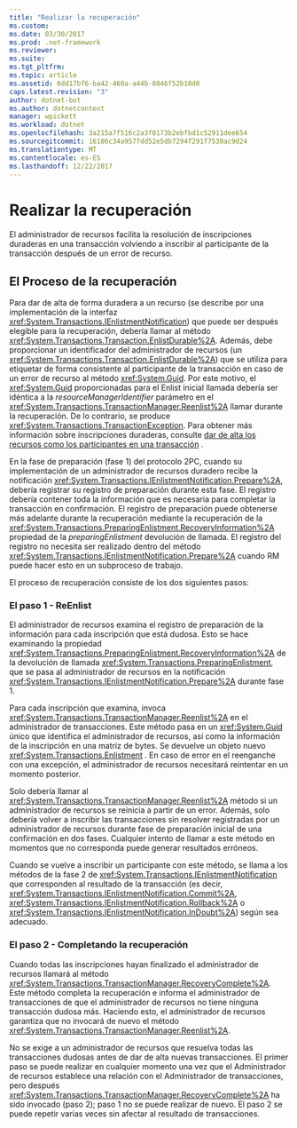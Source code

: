 ```yaml
---
title: "Realizar la recuperación"
ms.custom: 
ms.date: 03/30/2017
ms.prod: .net-framework
ms.reviewer: 
ms.suite: 
ms.tgt_pltfrm: 
ms.topic: article
ms.assetid: 6dd17bf6-ba42-460a-a44b-8046f52b10d0
caps.latest.revision: "3"
author: dotnet-bot
ms.author: dotnetcontent
manager: wpickett
ms.workload: dotnet
ms.openlocfilehash: 3a215a7f516c2a3f0173b2ebfbd1c52911dee654
ms.sourcegitcommit: 16186c34a957fdd52e5db7294f291f7530ac9d24
ms.translationtype: MT
ms.contentlocale: es-ES
ms.lasthandoff: 12/22/2017
---
```

# <a name="performing-recovery"></a>Realizar la recuperación
El administrador de recursos facilita la resolución de inscripciones duraderas en una transacción volviendo a inscribir al participante de la transacción después de un error de recurso.  
  
## <a name="the-recovery-process"></a>El Proceso de la recuperación  
 Para dar de alta de forma duradera a un recurso (se describe por una implementación de la interfaz <xref:System.Transactions.IEnlistmentNotification>) que puede ser después elegible para la recuperación, debería llamar al método <xref:System.Transactions.Transaction.EnlistDurable%2A>. Además, debe proporcionar un identificador del administrador de recursos (un <xref:System.Transactions.Transaction.EnlistDurable%2A>) que se utiliza para etiquetar de forma consistente al participante de la transacción en caso de un error de recurso al método <xref:System.Guid>. Por este motivo, el <xref:System.Guid> proporcionadas para el Enlist inicial llamada debería ser idéntica a la *resourceManagerIdentifier* parámetro en el <xref:System.Transactions.TransactionManager.Reenlist%2A> llamar durante la recuperación. De lo contrario, se produce <xref:System.Transactions.TransactionException>. Para obtener más información sobre inscripciones duraderas, consulte [dar de alta los recursos como los participantes en una transacción](../../../../docs/framework/data/transactions/enlisting-resources-as-participants-in-a-transaction.md) .  
  
 En la fase de preparación (fase 1) del  protocolo 2PC, cuando su implementación de un administrador de recursos duradero recibe la notificación <xref:System.Transactions.IEnlistmentNotification.Prepare%2A>, debería registrar su registro de preparación durante esta fase. El registro debería contener toda la información que es necesaria para completar la transacción en confirmación. El registro de preparación puede obtenerse más adelante durante la recuperación mediante la recuperación de la <xref:System.Transactions.PreparingEnlistment.RecoveryInformation%2A> propiedad de la *preparingEnlistment* devolución de llamada. El registro del registro no necesita ser realizado dentro del método <xref:System.Transactions.IEnlistmentNotification.Prepare%2A> cuando RM puede hacer esto en un subproceso de trabajo.  
  
 El proceso de recuperación consiste de los dos siguientes pasos:  
  
### <a name="step-1---reenlist"></a>El paso 1 - ReEnlist  
 El administrador de recursos examina el registro de preparación de la información para cada inscripción que está dudosa. Esto se hace examinando la propiedad <xref:System.Transactions.PreparingEnlistment.RecoveryInformation%2A> de la devolución de llamada <xref:System.Transactions.PreparingEnlistment>, que se pasa al administrador de recursos en la notificación <xref:System.Transactions.IEnlistmentNotification.Prepare%2A> durante fase 1.  
  
 Para cada inscripción que examina, invoca <xref:System.Transactions.TransactionManager.Reenlist%2A> en el administrador de transacciones. Este método pasa en un <xref:System.Guid> único que identifica el administrador de recursos, así como la información de la inscripción en una matriz de bytes. Se devuelve un objeto nuevo <xref:System.Transactions.Enlistment> . En caso de error en el reenganche con una excepción, el administrador de recursos necesitará reintentar en un momento posterior.  
  
 Solo debería llamar al <xref:System.Transactions.TransactionManager.Reenlist%2A> método si un administrador de recursos se reinicia a partir de un error. Además, solo debería volver a inscribir las transacciones sin resolver registradas por un administrador de recursos durante fase de preparación inicial de una confirmación en dos fases. Cualquier intento de llamar a este método en momentos que no corresponda puede generar resultados erróneos.  
  
 Cuando se vuelve a inscribir un participante con este método, se llama a los métodos de la fase 2 de <xref:System.Transactions.IEnlistmentNotification> que corresponden al resultado de la transacción (es decir, <xref:System.Transactions.IEnlistmentNotification.Commit%2A>, <xref:System.Transactions.IEnlistmentNotification.Rollback%2A> o <xref:System.Transactions.IEnlistmentNotification.InDoubt%2A>) según sea adecuado.  
  
### <a name="step-2---completing-the-recovery"></a>El paso 2 - Completando la recuperación  
 Cuando todas las inscripciones hayan finalizado el administrador de recursos llamará al método <xref:System.Transactions.TransactionManager.RecoveryComplete%2A>. Este método completa la recuperación e informa el administrador de transacciones de que el administrador de recursos no tiene ninguna transacción dudosa más. Haciendo esto, el administrador de recursos garantiza que no invocará de nuevo el método <xref:System.Transactions.TransactionManager.Reenlist%2A>.  
  
 No se exige a un administrador de recursos que resuelva todas las transacciones dudosas antes de dar de alta nuevas transacciones. El primer paso se puede realizar en cualquier momento una vez que el Administrador de recursos establece una relación con el Administrador de transacciones, pero después <xref:System.Transactions.TransactionManager.RecoveryComplete%2A> ha sido invocado (paso 2); paso 1 no se puede realizar de nuevo. El paso 2 se puede repetir varias veces sin afectar al resultado de transacciones.
